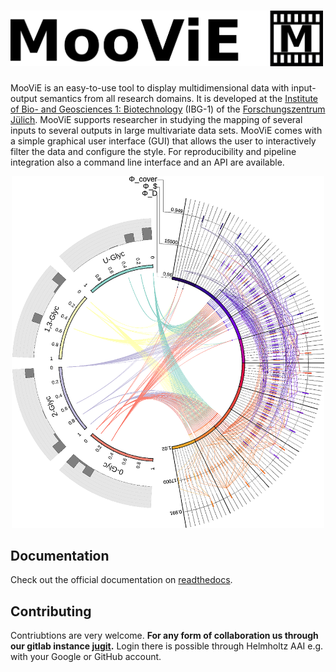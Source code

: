 # <img src="docs/source/images/logo.png" alt="MooViE" width="500"/>

MooViE is an easy-to-use tool to display multidimensional data with input-output semantics from all research domains.
It is developed at the [Institute of Bio- and Geosciences 1: Biotechnology](https://www.fz-juelich.de/en/ibg/ibg-1) (IBG-1) of the [Forschungszentrum Jülich](https://www.fz-juelich.de/en). 
MooViE supports researcher in studying the mapping of several inputs to several outputs in large multivariate data
sets. MooViE comes with a simple graphical user interface (GUI) that allows the user to interactively filter the 
data and configure the style. For reproducibility and pipeline integration also a command line interface and an
API are available.

<div style="text-align: center;">
<img src="docs/source/images/red.png" alt="MooViE scene" width="500">
</div>

## Documentation

Check out the official documentation on [readthedocs](https://moovie.readthedocs.io).

## Contributing

Contriubtions are very welcome.
**For any form of collaboration us through our gitlab instance [jugit](https://jugit.fz-juelich.de/IBG-1/ModSim/MooViE).**
Login there is possible through Helmholtz AAI e.g. with your Google or GitHub account.
